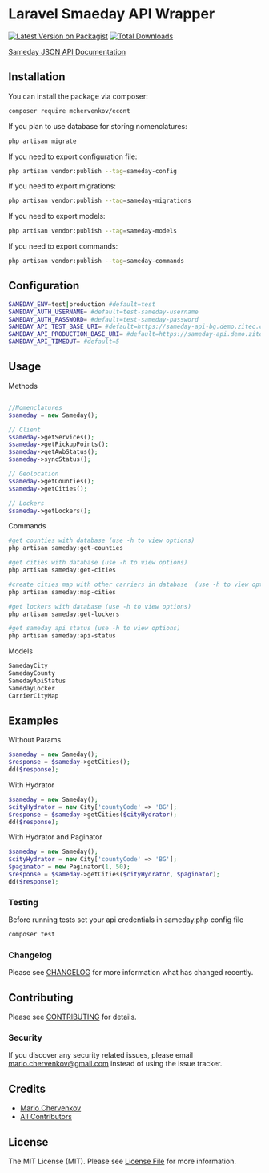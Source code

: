# Laravel Smaeday API Wrapper

[![Latest Version on Packagist](https://img.shields.io/packagist/v/mchervenkov/sameday.svg?style=flat-square)](https://packagist.org/packages/mchervenkov/sameday)
[![Total Downloads](https://img.shields.io/packagist/dt/mchervenkov/sameday.svg?style=flat-square)](https://packagist.org/packages/mchervenkov/sameday)

[Sameday JSON API Documentation](https://sameday.bg/)

## Installation

You can install the package via composer:

```bash
composer require mchervenkov/econt
```

If you plan to use database for storing nomenclatures:

```bash
php artisan migrate
```

If you need to export configuration file:

```bash
php artisan vendor:publish --tag=sameday-config
```

If you need to export migrations:

```bash
php artisan vendor:publish --tag=sameday-migrations
```

If you need to export models:

```bash
php artisan vendor:publish --tag=sameday-models
```

If you need to export commands:

```bash
php artisan vendor:publish --tag=sameday-commands
```

## Configuration

```bash
SAMEDAY_ENV=test|production #default=test
SAMEDAY_AUTH_USERNAME= #default=test-sameday-username
SAMEDAY_AUTH_PASSWORD= #default=test-sameday-password
SAMEDAY_API_TEST_BASE_URI= #default=https://sameday-api-bg.demo.zitec.com
SAMEDAY_API_PRODUCTION_BASE_URI= #default=https://sameday-api.demo.zitec.com
SAMEDAY_API_TIMEOUT= #default=5
```

## Usage

Methods
```php

//Nomenclatures
$sameday = new Sameday();

// Client
$sameday->getServices();
$sameday->getPickupPoints();
$sameday->getAwbStatus();
$sameday->syncStatus();

// Geolocation
$sameday->getCounties();
$sameday->getCities();

// Lockers
$sameday->getLockers();
```

Commands

```bash
#get counties with database (use -h to view options)
php artisan sameday:get-counties

#get cities with database (use -h to view options)
php artisan sameday:get-cities

#create cities map with other carriers in database  (use -h to view options)
php artisan sameday:map-cities

#get lockers with database (use -h to view options)
php artisan sameday:get-lockers 

#get sameday api status (use -h to view options)
php artisan sameday:api-status
```

Models
```php
SamedayCity
SamedayCounty
SamedayApiStatus
SamedayLocker
CarrierCityMap
```

## Examples

Without Params
```php
$sameday = new Sameday();
$response = $sameday->getCities();
dd($response);

```

With Hydrator
```php
$sameday = new Sameday();
$cityHydrator = new City['countyCode' => 'BG'];
$response = $sameday->getCities($cityHydrator);
dd($response);
```

With Hydrator and Paginator
```php
$sameday = new Sameday();
$cityHydrator = new City['countyCode' => 'BG'];
$paginator = new Paginator(1, 50);
$response = $sameday->getCities($cityHydrator, $paginator);
dd($response);
```

### Testing
Before running tests set your api credentials in sameday.php config file
```bash
composer test
```

### Changelog

Please see [CHANGELOG](CHANGELOG.md) for more information what has changed recently.

## Contributing

Please see [CONTRIBUTING](CONTRIBUTING.md) for details.

### Security

If you discover any security related issues, please email mario.chervenkov@gmail.com instead of using the issue tracker.

## Credits

-   [Mario Chervenkov](https://github.com/mariochervenkov)
-   [All Contributors](../../contributors)

## License

The MIT License (MIT). Please see [License File](LICENSE.md) for more information.
